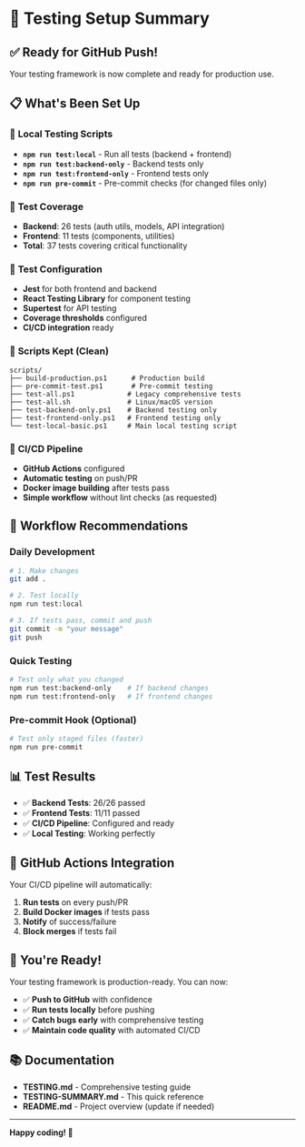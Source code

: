 # 🧪 Testing Setup Summary

## ✅ **Ready for GitHub Push!**

Your testing framework is now complete and ready for production use.

## 📋 **What's Been Set Up**

### 🎯 **Local Testing Scripts**
- **`npm run test:local`** - Run all tests (backend + frontend)
- **`npm run test:backend-only`** - Backend tests only
- **`npm run test:frontend-only`** - Frontend tests only
- **`npm run pre-commit`** - Pre-commit checks (for changed files only)

### 🧪 **Test Coverage**
- **Backend**: 26 tests (auth utils, models, API integration)
- **Frontend**: 11 tests (components, utilities)
- **Total**: 37 tests covering critical functionality

### 🔧 **Test Configuration**
- **Jest** for both frontend and backend
- **React Testing Library** for component testing
- **Supertest** for API testing
- **Coverage thresholds** configured
- **CI/CD integration** ready

### 📁 **Scripts Kept (Clean)**
```
scripts/
├── build-production.ps1      # Production build
├── pre-commit-test.ps1       # Pre-commit testing
├── test-all.ps1             # Legacy comprehensive tests
├── test-all.sh              # Linux/macOS version
├── test-backend-only.ps1    # Backend testing only
├── test-frontend-only.ps1   # Frontend testing only
└── test-local-basic.ps1     # Main local testing script
```

### 🚀 **CI/CD Pipeline**
- **GitHub Actions** configured
- **Automatic testing** on push/PR
- **Docker image building** after tests pass
- **Simple workflow** without lint checks (as requested)

## 🎯 **Workflow Recommendations**

### **Daily Development**
```bash
# 1. Make changes
git add .

# 2. Test locally
npm run test:local

# 3. If tests pass, commit and push
git commit -m "your message"
git push
```

### **Quick Testing**
```bash
# Test only what you changed
npm run test:backend-only    # If backend changes
npm run test:frontend-only   # If frontend changes
```

### **Pre-commit Hook (Optional)**
```bash
# Test only staged files (faster)
npm run pre-commit
```

## 📊 **Test Results**
- ✅ **Backend Tests**: 26/26 passed
- ✅ **Frontend Tests**: 11/11 passed
- ✅ **CI/CD Pipeline**: Configured and ready
- ✅ **Local Testing**: Working perfectly

## 🔄 **GitHub Actions Integration**
Your CI/CD pipeline will automatically:
1. **Run tests** on every push/PR
2. **Build Docker images** if tests pass
3. **Notify** of success/failure
4. **Block merges** if tests fail

## 🎉 **You're Ready!**

Your testing framework is production-ready. You can now:
- ✅ **Push to GitHub** with confidence
- ✅ **Run tests locally** before pushing
- ✅ **Catch bugs early** with comprehensive testing
- ✅ **Maintain code quality** with automated CI/CD

## 📚 **Documentation**
- **TESTING.md** - Comprehensive testing guide
- **TESTING-SUMMARY.md** - This quick reference
- **README.md** - Project overview (update if needed)

---

**Happy coding! 🚀**
